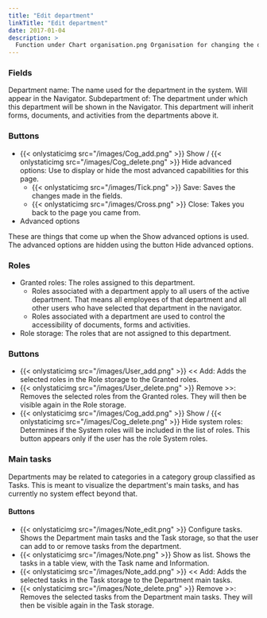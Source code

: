 ```yaml
---
title: "Edit department"
linkTitle: "Edit department"
date: 2017-01-04
description: >
  Function under Chart organisation.png Organisation for changing the data of departments.
---
```

### Fields

Department name: The name used for the department in the system. Will appear in the Navigator.
Subdepartment of: The department under which this department will be shown in the Navigator. This department will inherit forms, documents, and activities from the departments above it.

### Buttons

- {{< onlystaticimg src="/images/Cog_add.png" >}} Show / {{< onlystaticimg src="/images/Cog_delete.png" >}} Hide advanced options: Use to display or hide the most advanced capabilities for this page.
  - {{< onlystaticimg src="/images/Tick.png" >}} Save: Saves the changes made in the fields.
  - {{< onlystaticimg src="/images/Cross.png" >}} Close: Takes you back to the page you came from.
- Advanced options

These are things that come up when the Show advanced options is used. The advanced options are hidden using the button Hide advanced options.

### Roles

- Granted roles: The roles assigned to this department.
  - Roles associated with a department apply to all users of the active department. That means all employees of that department and all other users who have selected that department in the navigator.
  - Roles associated with a department are used to control the accessibility of documents, forms and activities.
- Role storage: The roles that are not assigned to this department.

### Buttons

- {{< onlystaticimg src="/images/User_add.png" >}} << Add: Adds the selected roles in the Role storage to the Granted roles.
- {{< onlystaticimg src="/images/User_delete.png" >}} Remove >>: Removes the selected roles from the Granted roles. They will then be visible again in the Role storage.
- {{< onlystaticimg src="/images/Cog_add.png" >}} Show / {{< onlystaticimg src="/images/Cog_delete.png" >}} Hide system roles: Determines if the System roles will be included in the list of roles. This button appears only if the user has the role System roles.

### Main tasks

Departments may be related to categories in a category group classified as Tasks. This is meant to visualize the department's main tasks, and has currently no system effect beyond that.

#### Buttons

- {{< onlystaticimg src="/images/Note_edit.png" >}} Configure tasks. Shows the Department main tasks and the Task storage, so that the user can add to or remove tasks from the department.
- {{< onlystaticimg src="/images/Note.png" >}} Show as list. Shows the tasks in a table view, with the Task name and Information.
- {{< onlystaticimg src="/images/Note_add.png" >}} << Add: Adds the selected tasks in the Task storage to the Department main tasks.
- {{< onlystaticimg src="/images/Note_delete.png" >}} Remove >>: Removes the selected tasks from the Department main tasks. They will then be visible again in the Task storage.
